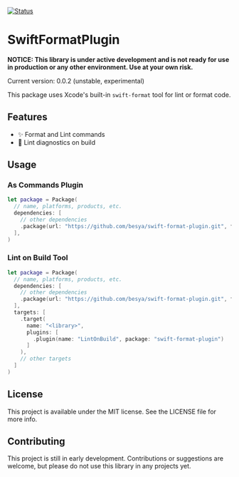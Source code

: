 [![Status](https://img.shields.io/badge/status-WIP-red)](https://github.com/besya/ansi)

# SwiftFormatPlugin
**NOTICE: This library is under active development and is not ready for use in production or any other environment. Use at your own risk.**

Current version: 0.0.2 (unstable, experimental)

This package uses Xcode's built-in `swift-format` tool for lint or format code.

## Features
- ✨ Format and Lint commands
- 🚀 Lint diagnostics on build

## Usage

### As Commands Plugin

```swift
let package = Package(
  // name, platforms, products, etc.
  dependencies: [
    // other dependencies
    .package(url: "https://github.com/besya/swift-format-plugin.git", from: "0.0.2"),
  ],
)
```

### Lint on Build Tool

```swift
let package = Package(
  // name, platforms, products, etc.
  dependencies: [
    // other dependencies
    .package(url: "https://github.com/besya/swift-format-plugin.git", from: "0.0.2"),
  ],
  targets: [
    .target(
      name: "<library>",
      plugins: [
        .plugin(name: "LintOnBuild", package: "swift-format-plugin")
      ]      
    ),
    // other targets
  ]
)
```

## License

This project is available under the MIT license. See the LICENSE file for more info.

## Contributing
This project is still in early development. Contributions or suggestions are welcome, but please do not use this library in any projects yet.

